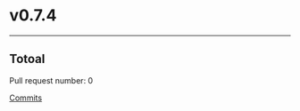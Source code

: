 
# v0.7.4

***

## Totoal 

Pull request number: 0

[ Commits ](https://github.com/ty-dc/spiderpool/compare/v0.7.3...v0.7.4)

